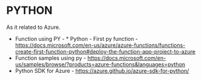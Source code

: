 # PYTHON

As it related to Azure.

* Function using PY - * Python - First py function - https://docs.microsoft.com/en-us/azure/azure-functions/functions-create-first-function-python#deploy-the-function-app-project-to-azure
* Function samples using py - https://docs.microsoft.com/en-us/samples/browse/?products=azure-functions&languages=python
* Python SDK for Azure - https://azure.github.io/azure-sdk-for-python/
